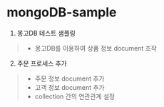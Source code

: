 # mongoDB-sample

1. 몽고DB 테스트 샘플링
> - 몽고DB를 이용하여 상품 정보 document 조작
2. 주문 프로세스 추가
> - 주문 정보 document 추가
> - 고객 정보 document 추가
> - collection 간의 연관관계 설정
